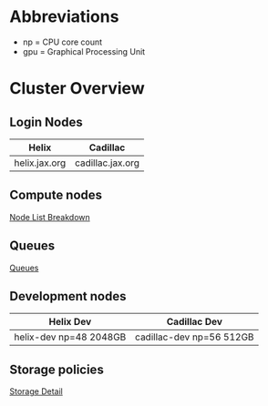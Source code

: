 # Abbreviations


* np = CPU core count
* gpu = Graphical Processing Unit

# Cluster Overview

## Login Nodes

| Helix | Cadillac |
| ------------- | ---------------- |
| helix.jax.org | cadillac.jax.org |

## Compute nodes

[Node List Breakdown](nodes.md)

## Queues
[Queues](Queues.md)

## Development nodes

| Helix Dev | Cadillac Dev |
| ---------- | ---------- |
| helix-dev np=48 2048GB | cadillac-dev np=56 512GB |

## Storage policies

[Storage Detail](storage.md)
